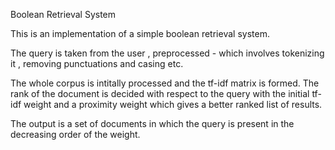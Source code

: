 Boolean Retrieval System

This is an implementation of a simple boolean retrieval system.

The query is taken from the user , preprocessed - which involves tokenizing it , removing punctuations and casing etc.

The whole corpus is intitally processed and the tf-idf matrix is formed. The rank of the document is decided with respect to the query with the initial tf-idf weight and a proximity weight which gives a better ranked list of results.

The output is a set of documents in which the query is present in the decreasing order of the weight.
